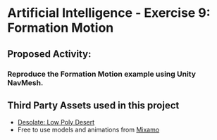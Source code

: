 # Artificial Intelligence - Exercise 9: Formation Motion

## Proposed Activity:

### Reproduce the Formation Motion example using Unity NavMesh.

## Third Party Assets used in this project
- [Desolate: Low Poly Desert](https://assetstore.unity.com/packages/3d/environments/landscapes/desolate-low-poly-desert-163346)
- Free to use models and animations from [Mixamo](https://www.mixamo.com/)
